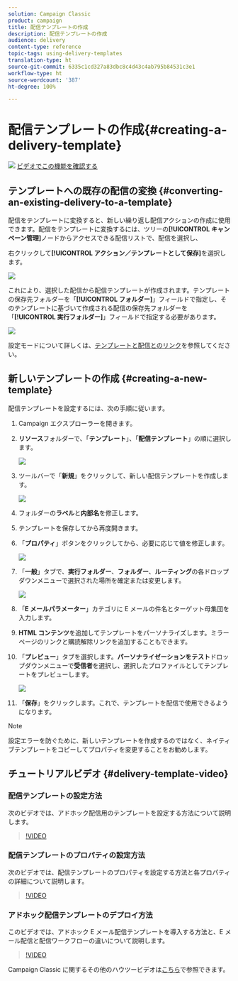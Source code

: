 ```yaml
---
solution: Campaign Classic
product: campaign
title: 配信テンプレートの作成
description: 配信テンプレートの作成
audience: delivery
content-type: reference
topic-tags: using-delivery-templates
translation-type: ht
source-git-commit: 6335c1cd327a83dbc8c4d43c4ab795b84531c3e1
workflow-type: ht
source-wordcount: '387'
ht-degree: 100%

---
```



# 配信テンプレートの作成{#creating-a-delivery-template}

![](assets/do-not-localize/how-to-video.png) [ビデオでこの機能を確認する](#delivery-template-video)

## テンプレートへの既存の配信の変換 {#converting-an-existing-delivery-to-a-template}

配信をテンプレートに変換すると、新しい繰り返し配信アクションの作成に使用できます。配信をテンプレートに変換するには、ツリーの&#x200B;**[!UICONTROL キャンペーン管理]**&#x200B;ノードからアクセスできる配信リストで、配信を選択し、

右クリックして&#x200B;**[!UICONTROL アクション／テンプレートとして保存]**&#x200B;を選択します。

![](assets/s_ncs_user_campaign_save_as_scenario.png)

これにより、選択した配信から配信テンプレートが作成されます。テンプレートの保存先フォルダーを「**[!UICONTROL フォルダー]**」フィールドで指定し、そのテンプレートに基づいて作成される配信の保存先フォルダーを「**[!UICONTROL 実行フォルダー]**」フィールドで指定する必要があります。

![](assets/s_ncs_user_campaign_save_as_scenario_a.png)

設定モードについて詳しくは、[テンプレートと配信とのリンク](../../delivery/using/creating-a-delivery-from-a-template.md#linking-the-template-to-a-delivery)を参照してください。

## 新しいテンプレートの作成 {#creating-a-new-template}

配信テンプレートを設定するには、次の手順に従います。

1. Campaign エクスプローラーを開きます。
1. **リソース**&#x200B;フォルダーで、「**テンプレート**」、「**配信テンプレート**」の順に選択します。

   ![](assets/delivery_template_1.png)

1. ツールバーで「**新規**」をクリックして、新しい配信テンプレートを作成します。

   ![](assets/delivery_template_2.png)

1. フォルダーの&#x200B;**ラベル**&#x200B;と&#x200B;**内部名**&#x200B;を修正します。
1. テンプレートを保存してから再度開きます。
1. 「**プロパティ**」ボタンをクリックしてから、必要に応じて値を修正します。

   ![](assets/delivery_template_3.png)

1. 「**一般**」タブで、**実行フォルダー**、**フォルダー**、**ルーティング**&#x200B;の各ドロップダウンメニューで選択された場所を確定または変更します。

   ![](assets/delivery_template_4.png)

1. 「**E メールパラメーター**」カテゴリに E メールの件名とターゲット母集団を入力します。
1. **HTML コンテンツ**&#x200B;を追加してテンプレートをパーソナライズします。ミラーページのリンクと購読解除リンクを追加することもできます。
1. 「**プレビュー**」タブを選択します。**パーソナライゼーションをテスト**&#x200B;ドロップダウンメニューで&#x200B;**受信者**&#x200B;を選択し、選択したプロファイルとしてテンプレートをプレビューします。

   ![](assets/delivery_template_5.png)

1. 「**保存**」をクリックします。これで、テンプレートを配信で使用できるようになります。

>[!NOTE]
>
>設定エラーを防ぐために、新しいテンプレートを作成するのではなく、ネイティブテンプレートをコピーしてプロパティを変更することをお勧めします。

## チュートリアルビデオ {#delivery-template-video}

### 配信テンプレートの設定方法

次のビデオでは、アドホック配信用のテンプレートを設定する方法について説明します。

>[!VIDEO](https://video.tv.adobe.com/v/24066?quality=12&captions=jpn)

### 配信テンプレートのプロパティの設定方法

次のビデオでは、配信テンプレートのプロパティを設定する方法と各プロパティの詳細について説明します。

>[!VIDEO](https://video.tv.adobe.com/v/24067?quality=12&captions=jpn)

### アドホック配信テンプレートのデプロイ方法

このビデオでは、アドホック E メール配信テンプレートを導入する方法と、E メール配信と配信ワークフローの違いについて説明します。

>[!VIDEO](https://video.tv.adobe.com/v/24065?quality=12&captions=jpn)

Campaign Classic に関するその他のハウツービデオは[こちら](https://experienceleague.adobe.com/docs/campaign-classic-learn/tutorials/overview.html?lang=ja)で参照できます。